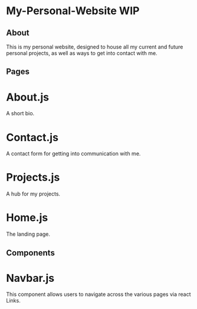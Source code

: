 # My-Personal-Website WIP

## About

This is my personal website, designed to house all my current and future personal projects, as well as ways to get into contact with me.

## Pages

# About.js

A short bio.

# Contact.js

A contact form for getting into communication with me.

# Projects.js

A hub for my projects.

# Home.js

The landing page.

## Components

# Navbar.js

This component allows users to navigate across the various pages via react Links.